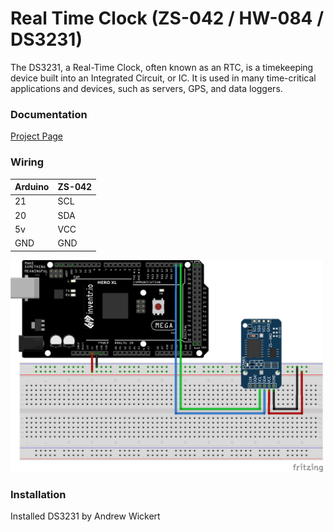 # Real Time Clock (ZS-042 / HW-084 / DS3231)

The DS3231, a Real-Time Clock, often known as an RTC, is a timekeeping device built into
an Integrated Circuit, or IC. It is used in many time-critical applications and devices,
such as servers, GPS, and data loggers.

### Documentation
[Project Page](https://circuitdigest.com/microcontroller-projects/interfacing-ds3231-rtc-with-arduino-and-diy-digital-clock)

### Wiring
| Arduino | ZS-042 |
| --- | -- |
| 21 | SCL |
| 20 | SDA |
| 5v | VCC |
| GND | GND |

<img src="RealTimeClock.png" width="500">

### Installation
Installed DS3231 by Andrew Wickert
